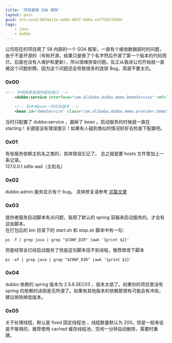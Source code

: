 ```yaml
---
title: '项目替换 SOA 框架'
layout: post
guid: urn:uuid:b87da13a-a4dd-402f-b06a-cef720170504
tags:
    - java
    - dubbo
---
```


公司现在的项目用了 58 内部的一个 SOA 框架，一直有个接收数据超时的问题，由于不是开源的（号称开源，结果只是换了个名字然后开源了第一个版本的代码而已，后面也没有人维护和更新），所以很难排查问题。反正从我进公司开始就一直被这个问题折腾，因为这个问题还会导致很多的连锁 Bug，简直不要太坑。

### 0x00
```xml
<!-- 声明需要暴露的服务接口 -->
    <dubbo:service interface="com.alibaba.dubbo.demo.DemoService" ref="demoService" />

    <!-- 和本地bean一样实现服务 -->
    <bean id="demoService" class="com.alibaba.dubbo.demo.provider.DemoServiceImpl" />
```
当时只配置了 dubbo:service ，漏掉了 bean 。启动服务的时候就一直在 starting！关键是没有错误提示！如果有人碰到类似的情况好好去检查下配置吧。

### 0x01
有些服务依赖主机名之类的，具体错误忘记了。
总之就是要 hosts 文件里加上一条记录。  
127.0.0.1  sdfa-aad（主机名）

### 0x02
dubbo admin 服务显示有个 bug。
具体修复请参考 [这篇文章](http://blog.csdn.net/u012063409/article/details/59110559)

### 0x03
提供者服务启动脚本有点问题，我用了默认的 spring 容器来启动服务的，才会有这些脚本。  
在打包后的 bin 目录下的 start.sh 和 stop.sh 脚本中有一句:

    ps -f | grep java | grep "$CONF_DIR" |awk '{print $2}'

但是经常会已经启动服务了但是这句脚本找不到进程，推荐修改下脚本

    ps -ef | grep java | grep "$CONF_DIR" |awk '{print $2}'

### 0x04
dubbo 依赖的 spring 版本为 2.5.6.SEC03 ，版本太低了。如果你的项目里没有 spring 的依赖的话倒是无所谓了。如果有其他版本的依赖那很有可能会有冲突，建议排除掉低版本。    

### 0x05
关于处理线程，默认是 fixed 固定线程池 ，线程数量默认为 200。但是一般来说是不够用的，推荐使用 cached 缓存线程池，空闲一分钟自动删除，需要时重建。
